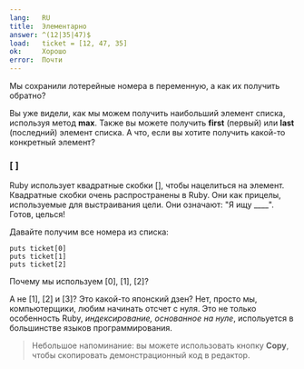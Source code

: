 ```yaml
---
lang:   RU
title:  Элементарно
answer: ^(12|35|47)$
load:   ticket = [12, 47, 35]
ok:     Хорошо
error:  Почти
---
```


Мы сохранили лотерейные номера в переменную, а как их получить обратно?

Вы уже видели, как мы можем получить наибольший элемент списка, используя метод
__max__. Также вы можете получить __first__ (первый) или __last__ (последний)
элемент списка. А что, если вы хотите получить какой-то конкретный элемент?

### [ ]
Ruby использует квадратные скобки [], чтобы нацелиться на элемент. Квадратные
скобки очень распространены в Ruby. Они как прицелы, используемые для
выстраивания цели. Они означают: "Я ищу \_\_\_\_". Готов, целься! 

Давайте получим все номера из списка:

    puts ticket[0]
    puts ticket[1]
    puts ticket[2]

Почему мы используем [0], [1], [2]?

А не [1], [2] и [3]? Это какой-то японский дзен? Нет, просто мы, компьютерщики,
любим начинать отсчет с нуля. Это не только особенность Ruby, _индексирование,
основанное на нуле_, испольуется в большинстве языков программирования.

> Небольшое напоминание: вы можете использовать кнопку __Copy__, чтобы
> скопировать демонстрационный код в редактор.
